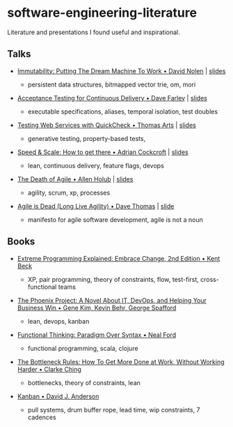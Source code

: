 # software-engineering-literature
Literature and presentations I found useful and inspirational.

## Talks

- [Immutability: Putting The Dream Machine To Work • David Nolen](https://www.youtube.com/watch?v=SiFwRtCnxv4) | [slides](http://gotocon.com/dl/goto-aar-2014/slides/DavidNolen_ImmutabilityPuttingTheDreamMachineToWork.pdf)
  - persistent data structures, bitmapped vector trie, om, mori 

- [Acceptance Testing for Continuous Delivery • Dave Farley](https://www.youtube.com/watch?v=SBhgteA2szg&t=333s) | [slides](https://qconlondon.com/london-2016/system/files/presentation-slides/davefarley.pdf)
  - executable specifications, aliases, temporal isolation, test doubles
  
- [Testing Web Services with QuickCheck • Thomas Arts](https://www.youtube.com/watch?v=dDDCSDTHRZo) | [slides](http://s3.amazonaws.com/erlang-conferences-production/media/files/000/000/627/original/ElixirConfEU_2017_-_TestingWebServiceWithQC_-_Thomas_Arts.pdf?1495020439)
  - generative testing, property-based tests, 

- [Speed & Scale: How to get there • Adrian Cockcroft](https://www.youtube.com/watch?v=BeNrVl2_nyI) | [slides](https://www.slideshare.net/adriancockcroft/b-goto-chicago)
  - lean, continuous delivery, feature flags, devops

- [The Death of Agile • Allen Holub](https://www.youtube.com/watch?v=HZyRQ8Uhhmk) | [slides](https://holub.com/slidesrc/DeathOfAgile.key.pdf)
  - agility, scrum, xp, processes
  
- [Agile is Dead (Long Live Agility) • Dave Thomas](https://www.youtube.com/watch?v=a-BOSpxYJ9M) | [slide](http://gotocon.com/amsterdam-2015/presentation/EVENING%20KEYNOTE:%20Agile%20is%20Dead)
  - manifesto for agile software development, agile is not a noun

## Books

- [Extreme Programming Explained: Embrace Change, 2nd Edition • Kent Beck](https://www.amazon.co.uk/dp/B00N1ZN6C0/ref=cm_sw_em_r_mt_dp_U_VzStCbT3BQC6Q)
  - XP, pair programming, theory of constraints, flow, test-first, cross-functional teams

- [The Phoenix Project: A Novel About IT, DevOps, and Helping Your Business Win • Gene Kim, Kevin Behr, George Spafford](https://www.amazon.co.uk/dp/1942788290/ref=cm_sw_em_r_mt_dp_U_YbhsCbY0W6JWY)
  - lean, devops, kanban
  
- [Functional Thinking: Paradigm Over Syntax • Neal Ford](https://www.amazon.co.uk/dp/1449365515/ref=cm_sw_em_r_mt_dp_U_PchsCbMW7VZT4)
  - functional programming, scala, clojure
  
- [The Bottleneck Rules: How To Get More Done at Work, Without Working Harder • Clarke Ching](https://www.amazon.co.uk/dp/B07DCFR7B4/ref=cm_sw_em_r_mt_dp_U_O-gsCbKXG55K6)
  - bottlenecks, theory of constraints, lean 
  
- [Kanban • David J. Anderson](https://www.amazon.co.uk/dp/B0057H2M70/ref=cm_sw_em_r_mt_dp_U_7EFNCbZAJ6F8X)
  - pull systems, drum buffer rope, lead time, wip constraints, 7 cadences


  
